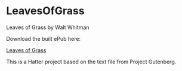 LeavesOfGrass
=============

Leaves of Grass by Walt Whitman

Download the built ePub here:

<a href='https://github.com/baldmountain/LeavesOfGrass/raw/master/Leaves%20of%20Grass%20-%20Walt%20Whitman.epub'>Leaves of Grass</a>

This is a Hatter project based on the text file from Project Gutenberg.

